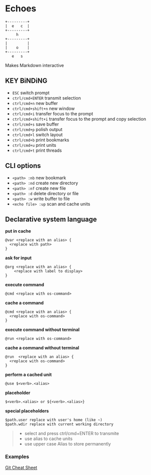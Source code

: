 # Echoes
```
+---------+
|  e   c  |
+---------+
     h
+---------+
|         |
|    o    |
+---------+
   e   s   
```

Makes Markdown interactive

## KEY BiNDiNG

* `ESC` switch prompt
* `ctrl/cmd+ENTER`   transmit selection
* `ctrl/cmd+n`       new buffer
* `ctrl/cmd+shift+n` new window
* `ctrl/cmd+i`       transfer focus to the prompt
* `ctrl/cmd+shift+i` transfer focus to the prompt and copy selection
* `ctrl/cmd+s`       save buffer
* `ctrl/cmd+p`       polish output
* `ctrl/cmd+l`       switch layout
* `ctrl/cmd+b`       print bookmarks
* `ctrl/cmd+u`       print units
* `ctrl/cmd+t`       print threads

## CLI options

* `<path> :nb` new bookmark
* `<path> :nd` create new directory
* `<path> :nf` create new file
* `<path> :d` delete directory or file
* `<path> :w` write buffer to file
* `<echo file> :up` scan and cache units

## Declarative system language

**put in cache**
```
@var <replace with an alias> {
  <replace with path>
}
```

**ask for input**
```
@arg <replace with an alias> {
	<replace with label to display>
}
```

**execute command**
```
@cmd <replace with os-command>
```

**cache a command**
```
@cmd <replace with an alias> {
  <replace with os-command>
}
```

**execute command without terminal**
```
@run <replace with os-command>
```

**cache a command without terminal**
```
@run  <replace with an alias> {
  <replace with os-command>
}
```

**perform a cached unit**
```
@use $<verb>.<alias>
```

**placeholder**
```
$<verb>.<alias> or ${<verb>.<alias>}
```

**special placeholders**
```
$path.user replace with user's home (like ~)
$path.wdir replace with current working directory
```

> * select and press ctrl/cmd+ENTER to transmite
> * use alias to cache units
> * use upper case Alias to store permanently

### Examples
[Git Cheat Sheet](./cheat-sheets/git.echo)
